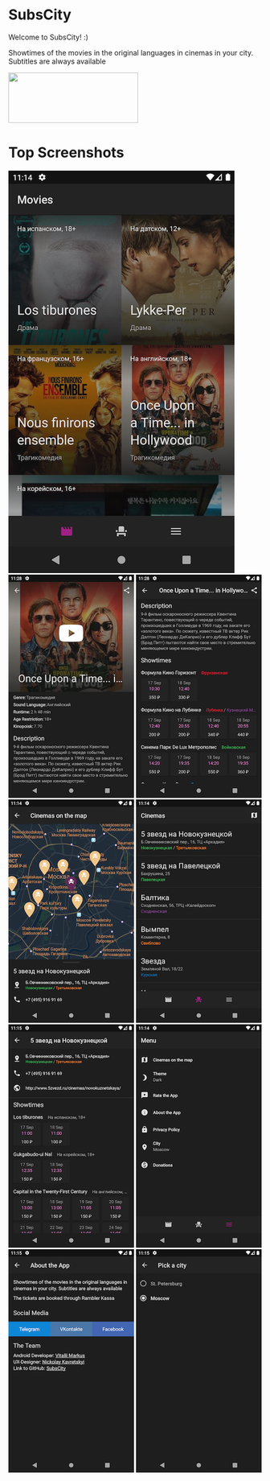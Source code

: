 # SubsCity
Welcome to SubsCity! :)

Showtimes of the movies in the original languages in cinemas in your city. Subtitles are always available

[<img src="https://play.google.com/intl/en_us/badges/images/generic/en_badge_web_generic.png" width="258" height="100">](https://play.google.com/store/apps/details?id=com.markus.subscity)

# Top Screenshots
![/screenshots/Thumbnails/Movies%201.png](/screenshots/Dark/Movies%201.png) ![Movie info 1](/screenshots/Thumbnails/Movie%20info%201.png) ![Movie info 2](/screenshots/Thumbnails/Movie%20info%202.png)
![Cinemas map](/screenshots/Thumbnails/Cinemas%20map.png) ![Cinemas](/screenshots/Thumbnails/Cinemas.png) ![Cinema info](/screenshots/Thumbnails/Cinema%20info.png)
![Menu](/screenshots/Thumbnails/Menu.png) ![About app](/screenshots/Thumbnails/About%20the%20app.png) ![Pick city](/screenshots/Thumbnails/Pick%20a%20city.png)